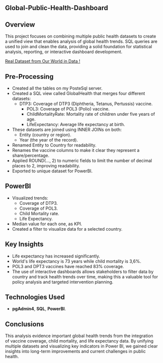 ## Global-Public-Health-Dashboard
## **Overview**
This project focuses on combining multiple public health datasets to create a unified view that enables analysis of global health trends. SQL queries are used to join and clean the data, providing a solid foundation for statistical analysis, reporting, or interactive dashboard development.

[Real Dataset from Our World in Data !](https://ourworldindata.org/explorers/global-health?tab=table&pickerSort=asc&pickerMetric=entityName&Health+Area=Life+expectancy&Indicator=Life+expectancy+at+birth&Metric=Rate&Source=UN+WPP&country=OWID_WRL~CHN~ZAF~BRA~USA~GBR~IND~RWA)

## **Pre-Processing**
- Created all the tables on my PosteSql server.
- Created a SQL view called GlobalHealth that merges four different datasets:
  - DTP3: Coverage of DTP3 (Diphtheria, Tetanus, Pertussis) vaccine.
    - POL3: Coverage of POL3 (Polio) vaccine.
    - ChildMortalityRate: Mortality rate of children under five years of age.
    - LifeExpectancy: Average life expectancy at birth.
- These datasets are joined using INNER JOINs on both:
  - Entity (country or region).
  - Year (the year of the record).
- Renamed Entity to Country for readability.
- Renames the vaccine columns to make it clear they represent a share/percentage.
- Applied ROUND(..., 2) to numeric fields to limit the number of decimal places to 2, improving readability.
- Exported to unique dataset for PowerBI.

## **PowerBI**
- Visualized trends:
    - Coverage of DTP3.
    - Coverage of POL3.
    - Child Mortality rate.
    - Life Expectancy.
- Median value for each one, as KPI.
- Created a filter to visualize data for a selected country.

## **Key Insights**
- Life expectancy has increased significantly.
- World's life expectancy is 73 years while child mortality is 3,6%.
- POL3 and DPT3 vaccines have reached 83% coverage.  
- The use of interactive dashboards allows stakeholders to filter data by country and track health trends over time, making this a valuable tool for policy analysis and targeted intervention planning.

## **Technologies Used**
- **pgAdmin4**, **SQL**, **PowerBI**.

## **Conclusions**     
This analysis evidence important global health trends from the integration of vaccine coverage, child mortality, and life expectancy data. By unifying multiple datasets and visualizing key indicators in Power BI, we gained clear insights into long-term improvements and current challenges in public health.
